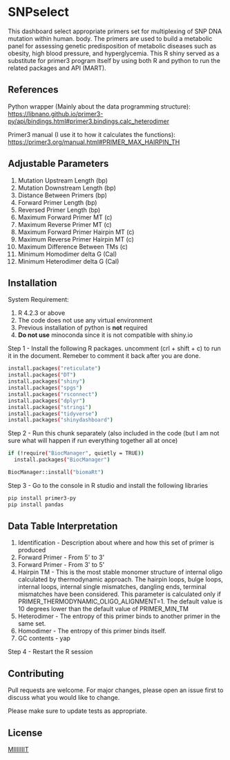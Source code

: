 # SNPselect

This dashboard select appropriate primers set for multiplexing of SNP DNA mutation within human.  body. The primers are used to build a metabolic panel for assessing genetic predisposition of metabolic diseases such as obesity, high blood pressure, and hyperglycemia. This R shiny served as a substitute for primer3 program itself by using both R and python to run the related packages and API (MART).

## References



Python wrapper (Mainly about the data programming structure): 
https://libnano.github.io/primer3-py/api/bindings.html#primer3.bindings.calc_heterodimer


Primer3 manual (I use it to how it calculates the functions):
https://primer3.org/manual.html#PRIMER_MAX_HAIRPIN_TH

## Adjustable Parameters

1. Mutation Upstream Length (bp)
2. Mutation Downstream Length (bp)
3. Distance Between Primers (bp)
4. Forward Primer Length (bp)
5. Reversed Primer Length (bp)
6. Maximum Forward Primer MT (c)
7. Maximum Reverse Primer MT (c)
6. Maximum Forward Primer Hairpin MT (c)
7. Maximum Reverse Primer Hairpin MT (c)
8. Maximum Difference Between TMs (c)
9. Minimum Homodimer delta G (Cal)
10. Minimum Heterodimer delta G (Cal)



## Installation

System Requirement:
1. R 4.2.3 or above
2. The code does not use any virtual environment
3. Previous installation of python is **not** required
4. **Do not use** minoconda since it is not compatible with shiny.io

Step 1 - Install the following R packages. uncomment (crl + shift + c) to run it in the document. Remeber to comment it back after you are done.

```bash
install.packages("reticulate")
install.packages("DT")
install.packages("shiny")
install.packages("spgs")
install.packages("rsconnect")
install.packages("dplyr")
install.packages("stringi")
install.packages("tidyverse")
install.packages("shinydashboard")
```

Step 2 - Run this chunk separately (also included in the code (but I am not sure what will happen if run everything together all at once)

```bash
if (!require("BiocManager", quietly = TRUE))
  install.packages("BiocManager")

BiocManager::install("biomaRt")
```

Step 3 - Go to the console in R studio and install the following libraries 

```bash
pip install primer3-py
pip install pandas
```
## Data Table Interpretation
1. Identification - Description about where and how this set of primer is produced
2. Forward Primer - From 5' to 3'
3. Forward Primer - From 3' to 5'
4. Hairpin TM - This is the most stable monomer structure of internal oligo calculated by thermodynamic approach. The hairpin loops, bulge loops, internal loops, internal single mismatches, dangling ends, terminal mismatches have been considered. This parameter is calculated only if PRIMER_THERMODYNAMIC_OLIGO_ALIGNMENT=1. The default value is 10 degrees lower than the default value of PRIMER_MIN_TM
5. Heterodimer - The entropy of  this primer binds to another primer in the same set.
6. Homodimer - The entropy of this primer binds itself.
7. GC contents - yap

Step 4 - Restart the R session

## Contributing

Pull requests are welcome. For major changes, please open an issue first
to discuss what you would like to change.

Please make sure to update tests as appropriate.

## License

[MIIIIIIIT](https://choosealicense.com/licenses/mit/)
